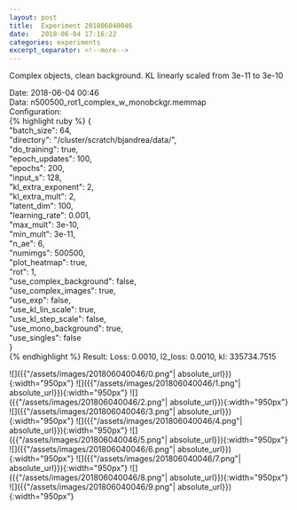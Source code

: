 ```yaml
---
layout: post
title:  Experiment 201806040046
date:   2018-06-04 17:16:22
categories: experiments
excerpt_separator: <!--more-->
---
```

Complex objects, clean background. KL linearly scaled from 3e-11 to 3e-10  

 <!--more-->
Date: 2018-06-04 00:46  
Data: n500500_rot1_complex_w_monobckgr.memmap  
Configuration:   
{% highlight ruby %}
{  
    "batch_size": 64,   
    "directory": "/cluster/scratch/bjandrea/data/",   
    "do_training": true,   
    "epoch_updates": 100,   
    "epochs": 200,   
    "input_s": 128,   
    "kl_extra_exponent": 2,   
    "kl_extra_mult": 2,   
    "latent_dim": 100,   
    "learning_rate": 0.001,   
    "max_mult": 3e-10,   
    "min_mult": 3e-11,   
    "n_ae": 6,   
    "numimgs": 500500,   
    "plot_heatmap": true,   
    "rot": 1,   
    "use_complex_background": false,   
    "use_complex_images": true,   
    "use_exp": false,   
    "use_kl_lin_scale": true,   
    "use_kl_step_scale": false,   
    "use_mono_background": true,   
    "use_singles": false  
}  
{% endhighlight %}
Result: Loss: 0.0010, l2_loss: 0.0010, kl: 335734.7515  

![]({{"/assets/images/201806040046/0.png"| absolute_url}}){:width="950px"}
![]({{"/assets/images/201806040046/1.png"| absolute_url}}){:width="950px"}
![]({{"/assets/images/201806040046/2.png"| absolute_url}}){:width="950px"}
![]({{"/assets/images/201806040046/3.png"| absolute_url}}){:width="950px"}
![]({{"/assets/images/201806040046/4.png"| absolute_url}}){:width="950px"}
![]({{"/assets/images/201806040046/5.png"| absolute_url}}){:width="950px"}
![]({{"/assets/images/201806040046/6.png"| absolute_url}}){:width="950px"}
![]({{"/assets/images/201806040046/7.png"| absolute_url}}){:width="950px"}
![]({{"/assets/images/201806040046/8.png"| absolute_url}}){:width="950px"}
![]({{"/assets/images/201806040046/9.png"| absolute_url}}){:width="950px"}
